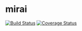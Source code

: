 # mirai

[![Build Status](https://travis-ci.org/shipduck/mirai.png?branch=master)](https://travis-ci.org/shipduck/mirai)
[![Coverage Status](https://coveralls.io/repos/shipduck/mirai/badge.png?branch=master)](https://coveralls.io/r/shipduck/mirai?branch=master)